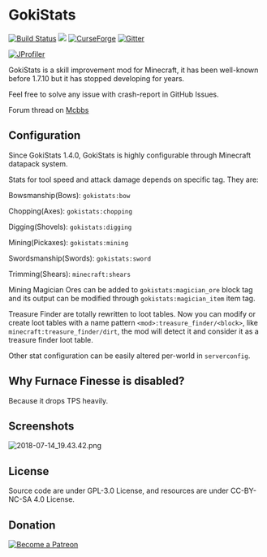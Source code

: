 # GokiStats

[![Build Status](https://travis-ci.org/InfinityStudio/GokiStats.svg?branch=1.15.2)](https://travis-ci.org/InfinityStudio/GokiStats)
![](https://img.shields.io/github/downloads/InfinityStudio/GokiStats/total.svg)
[![CurseForge](http://cf.way2muchnoise.eu/298141.svg)](https://minecraft.curseforge.com/projects/gokistats)
[![Gitter](https://badges.gitter.im/InfinityStudio/GokiStats.svg)](https://gitter.im/InfinityStudio/GokiStats?utm_source=badge&utm_medium=badge&utm_campaign=pr-badge)

[![JProfiler](https://www.ej-technologies.com/images/product_banners/jprofiler_large.png)](https://www.ej-technologies.com/products/jprofiler/overview.html)

GokiStats is a skill improvement mod for Minecraft, it has been well-known before 1.7.10 but it has stopped developing for years.

Feel free to solve any issue with crash-report in GitHub Issues.

Forum thread on [Mcbbs](http://www.mcbbs.net/thread-805910-1-1.html)

## Configuration

Since GokiStats 1.4.0, GokiStats is highly configurable through Minecraft datapack system.

Stats for tool speed and attack damage depends on specific tag. They are:

Bowsmanship(Bows): `gokistats:bow`

Chopping(Axes): `gokistats:chopping`

Digging(Shovels): `gokistats:digging`

Mining(Pickaxes): `gokistats:mining`

Swordsmanship(Swords): `gokistats:sword`

Trimming(Shears): `minecraft:shears`

Mining Magician Ores can be added to `gokistats:magician_ore` block tag and its output can be modified through `gokistats:magician_item` item tag.

Treasure Finder are totally rewritten to loot tables. Now you can modify or create loot tables with a name pattern `<mod>:treasure_finder/<block>`, like `minecraft:treasure_finder/dirt`, the mod will detect it and consider it as a treasure finder loot table.

Other stat configuration can be easily altered per-world in `serverconfig`.

## Why Furnace Finesse is disabled?

Because it drops TPS heavily.

## Screenshots

![2018-07-14_19.43.42.png](https://i.loli.net/2018/07/14/5b49e762d2305.png)

## License

Source code are under GPL-3.0 License, and resources are under CC-BY-NC-SA 4.0 License.

## Donation

[![Become a Patreon](https://c5.patreon.com/external/logo/become_a_patron_button.png)](https://www.patreon.com/bePatron?u=10845019)
